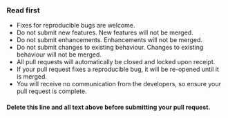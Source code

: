 ### Read first

- Fixes for reproducible bugs are welcome.
- Do not submit new features. New features will not be merged.
- Do not submit enhancements. Enhancements will not be merged.
- Do not submit changes to existing behaviour. Changes to existing behaviour will not be merged.
- All pull requests will automatically be closed and locked upon receipt.
- If your pull request fixes a reproducible bug, it will be re-opened until it is merged.
- You will receive no communication from the developers, so ensure your pull request is complete.

#### Delete this line and all text above before submitting your pull request.
